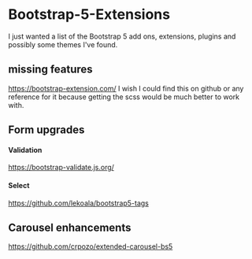 # Bootstrap-5-Extensions
I just wanted a list of the Bootstrap 5 add ons, extensions, plugins and possibly some themes I've found.

## missing features
https://bootstrap-extension.com/ I wish I could find this on github or any reference for it because getting the scss would be much better to work with.

## Form upgrades
#### Validation
https://bootstrap-validate.js.org/

#### Select
https://github.com/lekoala/bootstrap5-tags


## Carousel enhancements
https://github.com/crpozo/extended-carousel-bs5
